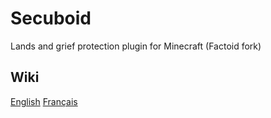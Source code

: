 # Secuboid
Lands and grief protection plugin for Minecraft (Factoid fork)

## Wiki
[English](https://bitbucket.org/Tabinol/secuboid/wiki/Home)
[Français](https://bitbucket.org/Tabinol/secuboid/wiki/Home_fr)